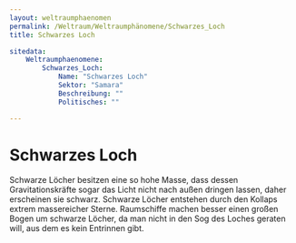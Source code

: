 ```yaml
---
layout: weltraumphaenomen
permalink: /Weltraum/Weltraumphänomene/Schwarzes_Loch
title: Schwarzes Loch

sitedata:
    Weltraumphaenomene:
        Schwarzes_Loch:
            Name: "Schwarzes Loch"
            Sektor: "Samara"
            Beschreibung: ""
            Politisches: ""

---
```


# Schwarzes Loch

Schwarze Löcher besitzen eine so hohe Masse, dass dessen Gravitationskräfte sogar das Licht nicht nach außen dringen lassen, daher erscheinen sie schwarz. Schwarze Löcher entstehen durch den Kollaps extrem massereicher Sterne. Raumschiffe machen besser einen großen Bogen um schwarze Löcher, da man nicht in den Sog des Loches geraten will, aus dem es kein Entrinnen gibt.
